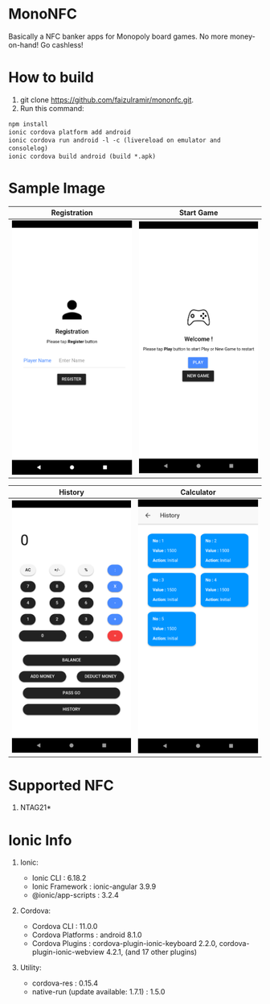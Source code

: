 # MonoNFC
Basically a NFC banker apps for Monopoly board games. No more money-on-hand! Go cashless!

# How to build
1. git clone https://github.com/faizulramir/mononfc.git.
2. Run this command:
  ```
  npm install
  ionic cordova platform add android
  ionic cordova run android -l -c (livereload on emulator and consolelog)
  ionic cordova build android (build *.apk)
  ```

# Sample Image
Registration             |  Start Game
:-------------------------:|:-------------------------:
<img src="https://github.com/faizulramir/mononfc/blob/main/img/ss2.png" width="250">  |  <img src="https://github.com/faizulramir/mononfc/blob/main/img/ss4.png" width="250">

History             |  Calculator
:-------------------------:|:-------------------------:
<img src="https://github.com/faizulramir/mononfc/blob/main/img/ss3.png" width="250">  |  <img src="https://github.com/faizulramir/mononfc/blob/main/img/ss1.png" width="250">

# Supported NFC
1. NTAG21*

# Ionic Info
1. Ionic:
   - Ionic CLI          : 6.18.2
   - Ionic Framework    : ionic-angular 3.9.9
   - @ionic/app-scripts : 3.2.4

2. Cordova:
   - Cordova CLI       : 11.0.0
   - Cordova Platforms : android 8.1.0
   - Cordova Plugins   : cordova-plugin-ionic-keyboard 2.2.0, cordova-plugin-ionic-webview 4.2.1, (and 17 other plugins)

3. Utility:
   - cordova-res                          : 0.15.4
   - native-run (update available: 1.7.1) : 1.5.0
